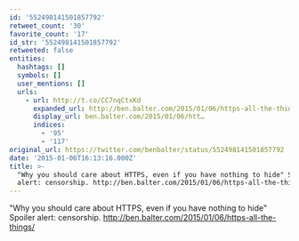 ```yaml
---
id: '552498141501857792'
retweet_count: '30'
favorite_count: '17'
id_str: '552498141501857792'
retweeted: false
entities:
  hashtags: []
  symbols: []
  user_mentions: []
  urls:
    - url: http://t.co/CC7nqCtxKd
      expanded_url: http://ben.balter.com/2015/01/06/https-all-the-things/
      display_url: ben.balter.com/2015/01/06/htt…
      indices:
        - '95'
        - '117'
original_url: https://twitter.com/benbalter/status/552498141501857792
date: '2015-01-06T16:13:16.000Z'
title: >-
  "Why you should care about HTTPS, even if you have nothing to hide" Spoiler
  alert: censorship. http://ben.balter.com/2015/01/06/https-all-the-things/
---
```


"Why you should care about HTTPS, even if you have nothing to hide" Spoiler alert: censorship. http://ben.balter.com/2015/01/06/https-all-the-things/